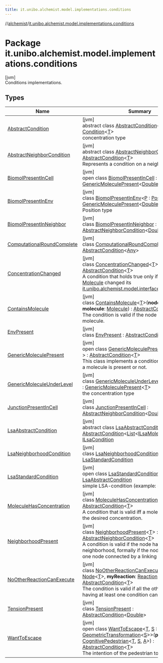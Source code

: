 ```yaml
---
title: it.unibo.alchemist.model.implementations.conditions
---
```

//[alchemist](../../index.html)/[it.unibo.alchemist.model.implementations.conditions](index.html)



# Package it.unibo.alchemist.model.implementations.conditions



[jvm]\
Conditions implementations.



## Types


| Name | Summary |
|---|---|
| [AbstractCondition](-abstract-condition/index.html) | [jvm]<br>abstract class [AbstractCondition](-abstract-condition/index.html)<[T](-abstract-condition/index.html)> : [Condition](../it.unibo.alchemist.model.interfaces/-condition/index.html)<[T](../it.unibo.alchemist.model.implementations.layers/-uniform-layer/index.html)> <br>concentration type |
| [AbstractNeighborCondition](-abstract-neighbor-condition/index.html) | [jvm]<br>abstract class [AbstractNeighborCondition](-abstract-neighbor-condition/index.html)<[T](-abstract-neighbor-condition/index.html)> : [AbstractCondition](-abstract-condition/index.html)<[T](../it.unibo.alchemist.model.implementations.reactions/-chemical-reaction/index.html)> <br>Represents a condition on a neighbor. |
| [BiomolPresentInCell](-biomol-present-in-cell/index.html) | [jvm]<br>open class [BiomolPresentInCell](-biomol-present-in-cell/index.html) : [GenericMoleculePresent](-generic-molecule-present/index.html)<[Double](https://docs.oracle.com/javase/8/docs/api/java/lang/Double.html)> |
| [BiomolPresentInEnv](-biomol-present-in-env/index.html) | [jvm]<br>class [BiomolPresentInEnv](-biomol-present-in-env/index.html)<[P](-biomol-present-in-env/index.html) : [Position](../it.unibo.alchemist.model.interfaces/-position/index.html)<out [P](../it.unibo.alchemist.model/-biochemistry-incarnation/index.html)>?> : [GenericMoleculePresent](-generic-molecule-present/index.html)<[Double](https://docs.oracle.com/javase/8/docs/api/java/lang/Double.html)> <br>Position type |
| [BiomolPresentInNeighbor](-biomol-present-in-neighbor/index.html) | [jvm]<br>class [BiomolPresentInNeighbor](-biomol-present-in-neighbor/index.html) : [AbstractNeighborCondition](-abstract-neighbor-condition/index.html)<[Double](https://docs.oracle.com/javase/8/docs/api/java/lang/Double.html)> |
| [ComputationalRoundComplete](-computational-round-complete/index.html) | [jvm]<br>class [ComputationalRoundComplete](-computational-round-complete/index.html) : [AbstractCondition](-abstract-condition/index.html)<[Any](https://kotlinlang.org/api/latest/jvm/stdlib/kotlin/-any/index.html)> |
| [ConcentrationChanged](-concentration-changed/index.html) | [jvm]<br>class [ConcentrationChanged](-concentration-changed/index.html)<[T](-concentration-changed/index.html)> : [AbstractCondition](-abstract-condition/index.html)<[T](../it.unibo.alchemist.model.implementations.layers/-uniform-layer/index.html)> <br>A condition that holds true only if the tracked [Molecule](../it.unibo.alchemist.model.interfaces/-molecule/index.html) changed its [it.unibo.alchemist.model.interfaces.Concentration](../it.unibo.alchemist.model.interfaces/-concentration/index.html). |
| [ContainsMolecule](-contains-molecule/index.html) | [jvm]<br>class [ContainsMolecule](-contains-molecule/index.html)<[T](-contains-molecule/index.html)>(**node**: [Node](../it.unibo.alchemist.model.interfaces/-node/index.html)<[T](-contains-molecule/index.html)>, **molecule**: [Molecule](../it.unibo.alchemist.model.interfaces/-molecule/index.html)) : [AbstractCondition](-abstract-condition/index.html)<[T](-contains-molecule/index.html)> <br>The condition is valid if the node contains the molecule. |
| [EnvPresent](-env-present/index.html) | [jvm]<br>class [EnvPresent](-env-present/index.html) : [AbstractCondition](-abstract-condition/index.html)<[Double](https://docs.oracle.com/javase/8/docs/api/java/lang/Double.html)> |
| [GenericMoleculePresent](-generic-molecule-present/index.html) | [jvm]<br>open class [GenericMoleculePresent](-generic-molecule-present/index.html)<[T](-generic-molecule-present/index.html) : [Number](https://docs.oracle.com/javase/8/docs/api/java/lang/Number.html)?> : [AbstractCondition](-abstract-condition/index.html)<[T](../it.unibo.alchemist.model.implementations.reactions/-chemical-reaction/index.html)> <br>This class implements a condition which checks if a molecule is present or not. |
| [GenericMoleculeUnderLevel](-generic-molecule-under-level/index.html) | [jvm]<br>class [GenericMoleculeUnderLevel](-generic-molecule-under-level/index.html)<[T](-generic-molecule-under-level/index.html) : [Number](https://docs.oracle.com/javase/8/docs/api/java/lang/Number.html)?> : [GenericMoleculePresent](-generic-molecule-present/index.html)<[T](../it.unibo.alchemist.model.implementations.reactions/-chemical-reaction/index.html)> <br>the concentration type |
| [JunctionPresentInCell](-junction-present-in-cell/index.html) | [jvm]<br>class [JunctionPresentInCell](-junction-present-in-cell/index.html) : [AbstractNeighborCondition](-abstract-neighbor-condition/index.html)<[Double](https://docs.oracle.com/javase/8/docs/api/java/lang/Double.html)> |
| [LsaAbstractCondition](-lsa-abstract-condition/index.html) | [jvm]<br>abstract class [LsaAbstractCondition](-lsa-abstract-condition/index.html) : [AbstractCondition](-abstract-condition/index.html)<[List](https://docs.oracle.com/javase/8/docs/api/java/util/List.html)<[ILsaMolecule](../it.unibo.alchemist.model.interfaces/-i-lsa-molecule/index.html)>> , [ILsaCondition](../it.unibo.alchemist.model.interfaces/-i-lsa-condition/index.html) |
| [LsaNeighborhoodCondition](-lsa-neighborhood-condition/index.html) | [jvm]<br>class [LsaNeighborhoodCondition](-lsa-neighborhood-condition/index.html) : [LsaStandardCondition](-lsa-standard-condition/index.html) |
| [LsaStandardCondition](-lsa-standard-condition/index.html) | [jvm]<br>open class [LsaStandardCondition](-lsa-standard-condition/index.html) : [LsaAbstractCondition](-lsa-abstract-condition/index.html)<br>simple LSA-condition (example: <grad,X,1>). |
| [MoleculeHasConcentration](-molecule-has-concentration/index.html) | [jvm]<br>class [MoleculeHasConcentration](-molecule-has-concentration/index.html)<[T](-molecule-has-concentration/index.html)> : [AbstractCondition](-abstract-condition/index.html)<[T](../it.unibo.alchemist.model.implementations.layers/-uniform-layer/index.html)> <br>A condition that is valid iff a molecule has exactly the desired concentration. |
| [NeighborhoodPresent](-neighborhood-present/index.html) | [jvm]<br>class [NeighborhoodPresent](-neighborhood-present/index.html)<[T](-neighborhood-present/index.html)> : [AbstractNeighborCondition](-abstract-neighbor-condition/index.html)<[T](../it.unibo.alchemist.model.implementations.reactions/-chemical-reaction/index.html)> <br>A condition is valid if the node has a neighborhood, formally if the node has at least one node connected by a linking rule. |
| [NoOtherReactionCanExecute](-no-other-reaction-can-execute/index.html) | [jvm]<br>class [NoOtherReactionCanExecute](-no-other-reaction-can-execute/index.html)<[T](-no-other-reaction-can-execute/index.html)>(**node**: [Node](../it.unibo.alchemist.model.interfaces/-node/index.html)<[T](-no-other-reaction-can-execute/index.html)>, **myReaction**: [Reaction](../it.unibo.alchemist.model.interfaces/-reaction/index.html)<[T](-no-other-reaction-can-execute/index.html)>) : [AbstractCondition](-abstract-condition/index.html)<[T](-no-other-reaction-can-execute/index.html)> <br>The condition is valid if all the other reactions having at least one condition can not execute. |
| [TensionPresent](-tension-present/index.html) | [jvm]<br>class [TensionPresent](-tension-present/index.html) : [AbstractCondition](-abstract-condition/index.html)<[Double](https://docs.oracle.com/javase/8/docs/api/java/lang/Double.html)> |
| [WantToEscape](-want-to-escape/index.html) | [jvm]<br>open class [WantToEscape](-want-to-escape/index.html)<[T](-want-to-escape/index.html), [S](-want-to-escape/index.html) : [Vector](../it.unibo.alchemist.model.interfaces.geometry/-vector/index.html)<[S](-want-to-escape/index.html)>, [A](-want-to-escape/index.html) : [GeometricTransformation](../it.unibo.alchemist.model.interfaces.geometry/-geometric-transformation/index.html)<[S](-want-to-escape/index.html)>>(**pedestrian**: [CognitivePedestrian](../it.unibo.alchemist.model.interfaces/-cognitive-pedestrian/index.html)<[T](-want-to-escape/index.html), [S](-want-to-escape/index.html), [A](-want-to-escape/index.html)>) : [AbstractCondition](-abstract-condition/index.html)<[T](-want-to-escape/index.html)> <br>The intention of the pedestrian to evacuate or not. |

